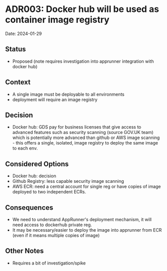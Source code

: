 # ADR003: Docker hub will be used as container image registry

Date: 2024-01-29

## Status

  * Proposed (note requires investigation into apprunner integration with docker hub)

## Context

  * A single image must be deployable to all environments
  * deployment will require an image registry

## Decision

  * Docker hub: GDS pay for business licenses that give access to advanced features such as security scanning (source GOV.UK team) which is potentially more advanced than github or AWS image scanning - this offers a single, isolated, image registry to deploy the same image to each env.

## Considered Options

  * Docker hub: decision
  * Github Registry: less capable security image scanning 
  * AWS ECR: need a central account for single reg or have copies of image deployed to two independent ECRs.

## Consequences

  * We need to understand AppRunner's deployment mechanism, it will need access to dockerhub private reg.
  * It may be necessary/easier to deploy the image into apprunner from ECR (even if it means multiple copies of image)

## Other Notes ##

  * Requires a bit of investigation/spike
